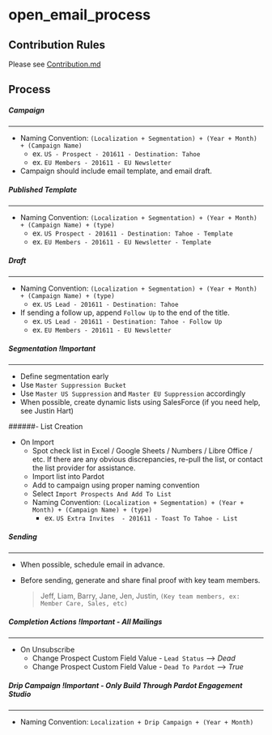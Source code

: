 # open_email_process

## Contribution Rules
Please see [Contribution.md](/CONTRIBUTING.md)

## Process

##### Campaign
---
- Naming Convention: `(Localization + Segmentation) + (Year + Month) + (Campaign Name)`
	- ex. `US - Prospect - 201611 - Destination: Tahoe`
	- ex. `EU Members - 201611 - EU Newsletter`
- Campaign should include email template, and email draft.

##### Published Template
---
- Naming Convention: `(Localization + Segmentation) + (Year + Month) + (Campaign Name) + (type)`
	- ex. `US Prospect - 201611 - Destination: Tahoe - Template`
	- ex. `EU Members - 201611 - EU Newsletter - Template`

##### Draft
---
- Naming Convention: `(Localization + Segmentation) + (Year + Month) + (Campaign Name) + (type)`
	-  ex. `US Lead - 201611 - Destination: Tahoe`
- If sending a follow up, append `Follow Up` to the end of the title.
	- ex. `US Lead - 201611 - Destination: Tahoe - Follow Up`
	- ex. `EU Members - 201611 - EU Newsletter`

##### Segmentation ***!Important***
---
- Define segmentation early
- Use `Master Suppression Bucket`
- Use `Master US Suppression` and `Master EU Suppression` accordingly
- When possible, create dynamic lists using SalesForce (if you need help, see Justin Hart)

######- List Creation
- On Import
	- Spot check list in Excel / Google Sheets / Numbers / Libre Office / etc. If there are any obvious discrepancies, re-pull the list, or contact the list provider for assistance.
	- Import list into Pardot
	- Add to campaign using proper naming convention
	- Select `Import Prospects And Add To List`
	- Naming Convention: `(Localization + Segmentation) + (Year + Month) + (Campaign Name) + (type)`
		-  ex. `US Extra Invites  - 201611 - Toast To Tahoe - List`



##### Sending
---
- When possible, schedule email in advance.
- Before sending, generate and share final proof with key team members.

	> Jeff, Liam, Barry, Jane, Jen, Justin, `(Key team members, ex: Member Care, Sales, etc) `

##### Completion Actions ***!Important - All Mailings***
---
- On Unsubscribe
	- Change Prospect Custom Field Value - `Lead Status` --> *Dead*
	- Change Prospect Custom Field Value - `Dead To Pardot` --> *True*

##### Drip Campaign ***!Important - Only Build Through Pardot Engagement Studio***
---
- Naming Convention: `Localization + Drip Campaign + (Year + Month)`
